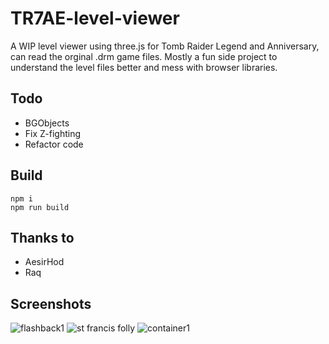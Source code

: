 # TR7AE-level-viewer

A WIP level viewer using three.js for Tomb Raider Legend and Anniversary, can read the orginal .drm game files.
Mostly a fun side project to understand the level files better and mess with browser libraries. 

## Todo

* BGObjects
* Fix Z-fighting
* Refactor code

## Build

```
npm i
npm run build
```

## Thanks to

* AesirHod
* Raq

## Screenshots

![flashback1](https://user-images.githubusercontent.com/15322107/150593262-df54fa30-f3bb-4810-869e-3cbce7945831.png)
![st francis folly](https://user-images.githubusercontent.com/15322107/150593561-99010b01-8451-4839-8158-1341c970b12c.png)
![container1](https://user-images.githubusercontent.com/15322107/127756964-369fb9f2-a995-4622-83a8-fa2cba6680ac.png)
